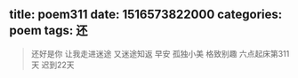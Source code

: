 title: poem311
date: 1516573822000
categories: poem
tags: 还
---
> 还好是你
让我走进迷途
又迷途知返
早安
孤独小美
格致别趣
六点起床第311天 迟到22天
